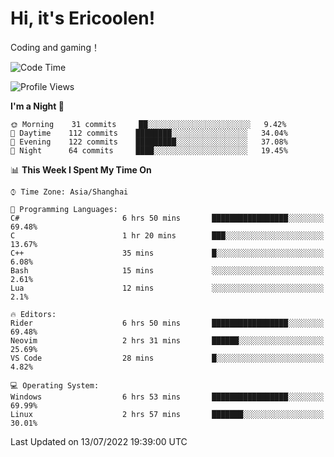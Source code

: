 # Hi, it's Ericoolen!
Coding and gaming！

<!--START_SECTION:waka-->
![Code Time](http://img.shields.io/badge/Code%20Time-330%20hrs%206%20mins-blue)

![Profile Views](http://img.shields.io/badge/Profile%20Views-3-blue)

**I'm a Night 🦉** 

```text
🌞 Morning    31 commits     ██░░░░░░░░░░░░░░░░░░░░░░░   9.42% 
🌆 Daytime    112 commits    ████████░░░░░░░░░░░░░░░░░   34.04% 
🌃 Evening    122 commits    █████████░░░░░░░░░░░░░░░░   37.08% 
🌙 Night      64 commits     ████░░░░░░░░░░░░░░░░░░░░░   19.45%

```


📊 **This Week I Spent My Time On** 

```text
⌚︎ Time Zone: Asia/Shanghai

💬 Programming Languages: 
C#                       6 hrs 50 mins       █████████████████░░░░░░░░   69.48% 
C                        1 hr 20 mins        ███░░░░░░░░░░░░░░░░░░░░░░   13.67% 
C++                      35 mins             █░░░░░░░░░░░░░░░░░░░░░░░░   6.08% 
Bash                     15 mins             ░░░░░░░░░░░░░░░░░░░░░░░░░   2.61% 
Lua                      12 mins             ░░░░░░░░░░░░░░░░░░░░░░░░░   2.1%

🔥 Editors: 
Rider                    6 hrs 50 mins       █████████████████░░░░░░░░   69.48% 
Neovim                   2 hrs 31 mins       ██████░░░░░░░░░░░░░░░░░░░   25.69% 
VS Code                  28 mins             █░░░░░░░░░░░░░░░░░░░░░░░░   4.82%

💻 Operating System: 
Windows                  6 hrs 53 mins       █████████████████░░░░░░░░   69.99% 
Linux                    2 hrs 57 mins       ███████░░░░░░░░░░░░░░░░░░   30.01%

```


 Last Updated on 13/07/2022 19:39:00 UTC
<!--END_SECTION:waka-->

